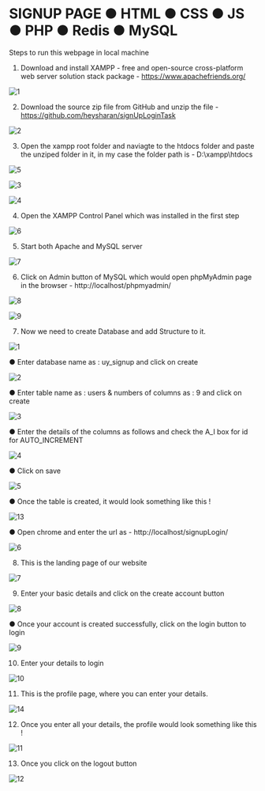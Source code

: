 # SIGNUP PAGE ● HTML ● CSS ● JS ● PHP ● Redis ● MySQL

Steps to run this webpage in local machine 

1. Download and install XAMPP -  free and open-source cross-platform web server solution stack package - https://www.apachefriends.org/

![1](https://user-images.githubusercontent.com/57586442/197150879-a86fac39-0d6f-4eee-a6dc-f02cd335a50d.png)

2. Download the source zip file from GitHub and unzip the file - https://github.com/heysharan/signUpLoginTask

![2](https://user-images.githubusercontent.com/57586442/197152164-36c4b9c1-2407-4553-ba1e-bfaeb41a2c0b.png)

3. Open the xampp root folder and naviagte to the htdocs folder and paste the unziped folder in it, in my case the folder path is - D:\xampp\htdocs

![5](https://user-images.githubusercontent.com/57586442/197155279-12209ca2-0b62-4cfe-a445-4fb941a5ec9b.png)

![3](https://user-images.githubusercontent.com/57586442/197155311-cc597ac2-4185-4c65-ae13-a05068305d26.png)

![4](https://user-images.githubusercontent.com/57586442/197155338-74097dc9-64c9-403d-9d66-7cc07ab8ee7a.png)

4. Open the XAMPP Control Panel which was installed in the first step 

![6](https://user-images.githubusercontent.com/57586442/197156161-b2c526b2-7da3-4b9a-865e-b9cb0468632e.png)

5. Start both Apache and MySQL server

![7](https://user-images.githubusercontent.com/57586442/197156694-d5d8b31a-090b-4936-872b-6c3c82ffa1c1.png)

6. Click on Admin button of MySQL which would open phpMyAdmin page in the browser - http://localhost/phpmyadmin/

![8](https://user-images.githubusercontent.com/57586442/197158035-767e6e2e-0830-467b-ab1b-d779e2478338.png)

![9](https://user-images.githubusercontent.com/57586442/197158051-cf6c1b1e-7cb2-4be4-821a-3fbed524541a.png)

7. Now we need to create Database and add Structure to it.

![1](https://user-images.githubusercontent.com/57586442/197164964-ca5d0d4f-bd4f-409e-80d5-00a4d6530ed6.png)

● Enter database name as : uy_signup and click on create

![2](https://user-images.githubusercontent.com/57586442/197164991-173da3f0-b273-410a-a2af-86734dbf6984.png)

● Enter table name as : users & numbers of columns as : 9 and click on create

![3](https://user-images.githubusercontent.com/57586442/197165010-b484dc5a-ad6f-4a6f-9668-ae5034f0a1ab.png)

● Enter the details of the columns as follows and check the A_I box for id for AUTO_INCREMENT

![4](https://user-images.githubusercontent.com/57586442/197165050-4e0bb72f-c377-43f2-beaf-527eae87196c.png)

● Click on save

![5](https://user-images.githubusercontent.com/57586442/197165077-0a040858-339a-41ef-8f10-375d94c7cf71.png)

● Once the table is created, it would look something like this !

![13](https://user-images.githubusercontent.com/57586442/197167692-c5137717-b465-400a-bffb-171df2bacf6e.png)

● Open chrome and enter the url as - http://localhost/signupLogin/

![6](https://user-images.githubusercontent.com/57586442/197165118-6af09302-3df1-4c91-a66f-f7cf8c394d71.png)

8. This is the landing page of our website

![7](https://user-images.githubusercontent.com/57586442/197165146-aeba3adb-8fa8-4687-8d23-ea1861bc08a5.png)

9. Enter your basic details and click on the create account button

![8](https://user-images.githubusercontent.com/57586442/197165161-29ecea51-9cd0-4012-ac82-4a507e6e3e35.png)

● Once your account is created successfully, click on the login button to login

![9](https://user-images.githubusercontent.com/57586442/197165172-a25470d4-0e54-4bfd-bd8f-6290fa54be79.png)

10. Enter your details to login

![10](https://user-images.githubusercontent.com/57586442/197165187-e35db754-7453-47b9-945d-128684a389e3.png)

11. This is the profile page, where you can enter your details.

![14](https://user-images.githubusercontent.com/57586442/197169965-bdaea258-331b-4fc4-8655-743ba9e3ba5f.png)

12. Once you enter all your details, the profile would look something like this !

![11](https://user-images.githubusercontent.com/57586442/197165205-992fa696-50b7-4bb7-aee7-ac89d3102d32.png)

13. Once you click on the logout button

![12](https://user-images.githubusercontent.com/57586442/197165220-3d79ebfa-7b5f-4003-8ff3-5af36cc0563c.png)

